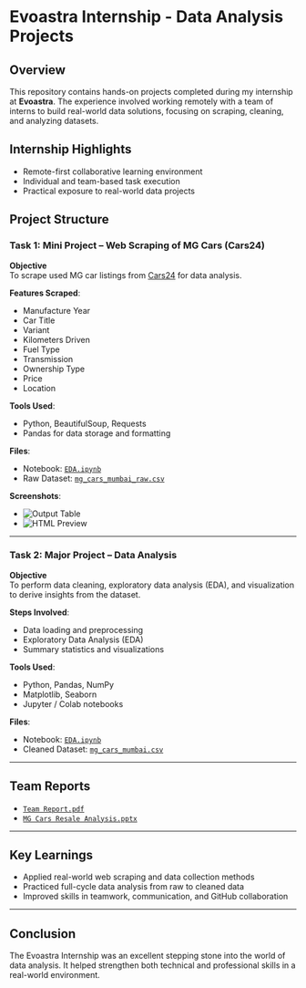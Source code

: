 # Evoastra Internship - Data Analysis Projects


## Overview
This repository contains hands-on projects completed during my internship at **Evoastra**. The experience involved working remotely with a team of interns to build real-world data solutions, focusing on scraping, cleaning, and analyzing datasets.

## Internship Highlights


- Remote-first collaborative learning environment  
- Individual and team-based task execution  
- Practical exposure to real-world data projects
  
## Project Structure

### Task 1: Mini Project – Web Scraping of MG Cars (Cars24)

**Objective**  
To scrape used MG car listings from [Cars24](https://www.cars24.com/buy-used-mg-cars-mumbai/) for data analysis.

**Features Scraped**:
- Manufacture Year  
- Car Title  
- Variant  
- Kilometers Driven  
- Fuel Type  
- Transmission  
- Ownership Type  
- Price  
- Location  

**Tools Used**:
- Python, BeautifulSoup, Requests  
- Pandas for data storage and formatting  

**Files**:
- Notebook: [`EDA.ipynb`](https://github.com/Vivekdesai25/Evoastra_Internship/blob/main/Task%201/Mini%20Project/EDA.ipynb)  
- Raw Dataset: [`mg_cars_mumbai_raw.csv`](https://github.com/Vivekdesai25/Evoastra_Internship/blob/main/Task%201/Mini%20Project/mg_cars_mumbai_raw.csv)

**Screenshots**:  
- ![Output Table](https://github.com/Vivekdesai25/Evoastra_Internship/blob/main/Task%201/Mini%20Project/Screenshots/mg_cars_output.png)  
- ![HTML Preview](https://github.com/Vivekdesai25/Evoastra_Internship/blob/main/Task%201/Mini%20Project/Screenshots/html_preview.png)

---

### Task 2: Major Project – Data Analysis

**Objective**  
To perform data cleaning, exploratory data analysis (EDA), and visualization to derive insights from the dataset.

**Steps Involved**:
- Data loading and preprocessing  
- Exploratory Data Analysis (EDA)  
- Summary statistics and visualizations  

**Tools Used**:
- Python, Pandas, NumPy  
- Matplotlib, Seaborn  
- Jupyter / Colab notebooks  

**Files**:
- Notebook: [`EDA.ipynb`](https://github.com/Vivekdesai25/Evoastra_Internship/blob/main/EDA.ipynb)  
- Cleaned Dataset: [`mg_cars_mumbai.csv`](https://github.com/Vivekdesai25/Evoastra_Internship/blob/main/DataSets/mg_cars_mumbai.csv)

---

## Team Reports

- [`Team Report.pdf`](https://github.com/Vivekdesai25/Evoastra_Internship/blob/main/Team%20Reports/Team%20Report.pdf)  
- [`MG Cars Resale Analysis.pptx`](https://github.com/Vivekdesai25/Evoastra_Internship/blob/main/Team%20Reports/MG%20Cars%20Resale%20Analysis.pptx)

---

## Key Learnings

- Applied real-world web scraping and data collection methods  
- Practiced full-cycle data analysis from raw to cleaned data  
- Improved skills in teamwork, communication, and GitHub collaboration  

---

## Conclusion

The Evoastra Internship was an excellent stepping stone into the world of data analysis. It helped strengthen both technical and professional skills in a real-world environment.
